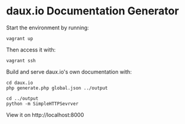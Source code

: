 # daux.io Documentation Generator

Start the environment by running:

	vagrant up

Then access it with:

	vagrant ssh

Build and serve daux.io's own documentation with:

	cd daux.io
	php generate.php global.json ../output

	cd ../output
	python -m SimpleHTTPSevrver

View it on http://localhost:8000
